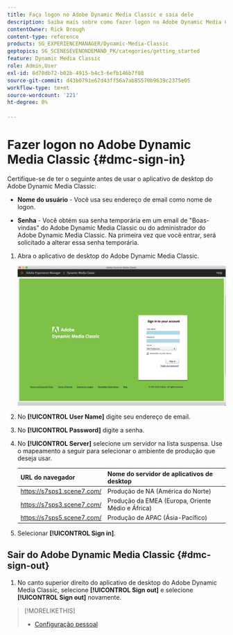 ```yaml
---
title: Faça logon no Adobe Dynamic Media Classic e saia dele
description: Saiba mais sobre como fazer logon no Adobe Dynamic Media Classic e se conectar a um servidor de ambiente de produção na América do Norte (NA) ou Europa, Oriente Médio, África (EMEA) ou Pacífico Asiático (APAC).
contentOwner: Rick Brough
content-type: reference
products: SG_EXPERIENCEMANAGER/Dynamic-Media-Classic
geptopics: SG_SCENESEVENONDEMAND_PK/categories/getting_started
feature: Dynamic Media Classic
role: Admin,User
exl-id: 8d70db72-b02b-4915-b4c3-6efb146b7f08
source-git-commit: d43b0791e67d43ff56a7ab85570b9639c2375e05
workflow-type: tm+mt
source-wordcount: '221'
ht-degree: 0%

---
```


<!-- UPDATE THIS TOPIC AFTER DECEMBER 31, 2020!!!!! -->

# Fazer logon no Adobe Dynamic Media Classic {#dmc-sign-in}

Certifique-se de ter o seguinte antes de usar o aplicativo de desktop do Adobe Dynamic Media Classic:

* **Nome do usuário** - Você usa seu endereço de email como nome de logon.

* **Senha** - Você obtém sua senha temporária em um email de &quot;Boas-vindas&quot; do Adobe Dynamic Media Classic ou do administrador do Adobe Dynamic Media Classic. Na primeira vez que você entrar, será solicitado a alterar essa senha temporária.

1. Abra o aplicativo de desktop do Adobe Dynamic Media Classic.

   ![Logon no Adobe Dynamic Media Classic](/help/assets/dmclassic-login1.png)

1. No **[!UICONTROL User Name]** digite seu endereço de email.
1. No **[!UICONTROL Password]** digite a senha.
1. No **[!UICONTROL Server]** selecione um servidor na lista suspensa.
Use o mapeamento a seguir para selecionar o ambiente de produção que deseja usar.

   | URL do navegador | Nome do servidor de aplicativos de desktop |
   | --- | --- |
   | https://s7sps1.scene7.com/ | Produção de NA (América do Norte) |
   | https://s7sps3.scene7.com/ | Produção da EMEA (Europa, Oriente Médio e África) |
   | https://s7sps5.scene7.com/ | Produção de APAC (Ásia-Pacífico) |

1. Selecionar **[!UICONTROL Sign in]**.

## Sair do Adobe Dynamic Media Classic {#dmc-sign-out}

1. No canto superior direito do aplicativo de desktop do Adobe Dynamic Media Classic, selecione **[!UICONTROL Sign out]** e selecione **[!UICONTROL Sign out]** novamente.

>[!MORELIKETHIS]
>
>* [Configuração pessoal](personal-setup.md#personal_setup)

